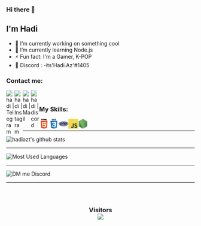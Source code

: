 ### Hi there 👋

## I'm Hadi
- 🔭 I’m currently working on something cool
- 🌱 I’m currently learning  Node.js
- ⚡ Fun fact: I'm a Gamer, K-POP
- 👯 Discord : -its'Hadi.Az'#1405


### Contact me:

[<img align="left" alt="hadi | Telegram" width="22px" src="https://cdn.jsdelivr.net/npm/simple-icons@v3/icons/telegram.svg" />][telegram]
[<img align="left" alt="hadi | Instagram" width="22px" src="https://cdn.jsdelivr.net/npm/simple-icons@v3/icons/instagram.svg" />][instagram]
[<img align="left" alt="hadi | Mail" width="22px" src="https://cdn.jsdelivr.net/npm/simple-icons@3.4.1/icons/protonmail.svg" />][mail]
[<img align="left" alt="hadi | discord" width="22px" src="https://cdn.jsdelivr.net/npm/simple-icons@v3/icons/discord.svg" />][discord]

<br />

### My Skills:

[<img align="left" alt="HTML" title="HTML" width="26px" src="https://raw.githubusercontent.com/github/explore/80688e429a7d4ef2fca1e82350fe8e3517d3494d/topics/html/html.png" />][github]
[<img align="left" alt="CSS" title="CSS" width="26px" src="https://raw.githubusercontent.com/github/explore/80688e429a7d4ef2fca1e82350fe8e3517d3494d/topics/css/css.png" />][github]
[<img align="left" alt="PHP" title="PHP" width="26px" src="https://raw.githubusercontent.com/github/explore/80688e429a7d4ef2fca1e82350fe8e3517d3494d/topics/php/php.png" />][github]
[<img align="left" alt="JavaScript" title="JavaScript" width="26px" src="https://raw.githubusercontent.com/github/explore/80688e429a7d4ef2fca1e82350fe8e3517d3494d/topics/javascript/javascript.png" />][github]
[<img align="left" alt="Node.js" title="Node.js" width="26px" src="https://raw.githubusercontent.com/github/explore/80688e429a7d4ef2fca1e82350fe8e3517d3494d/topics/nodejs/nodejs.png" />][github]

<br />

---

![hadiazt's github stats](https://github-readme-stats.vercel.app/api?username=hadiazt&show_icons=true&theme=radical)

---

![Most Used Languages](https://github-readme-stats.vercel.app/api/top-langs/?username=hadiazt&layout=compact&theme=radical)

---

![DM me Discord](https://discord.c99.nl/widget/theme-2/490519932292038659.png)
    
[github]: https://github.com/hadiazt
[Instagram]: https://www.instagram.com/hadi._.azt/
[Telegram]: https://t.me/hadiazt
[Mail]: mailto:azarihadi81@gmail.com
[discord]: https://discord.bio/p/hadiaz

---

<h3 align="center"> 
<br>
<br>
Visitors<br>
<img src="https://profile-counter.glitch.me/hadiazt/count.svg" />
</h3>
<br>
<br>  
